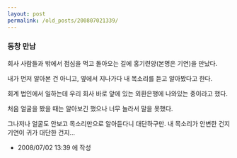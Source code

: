 ```yaml
---
layout: post
permalink: /old_posts/200807021339/
---
```


### 동창 만남

회사 사람들과 밖에서 점심을 먹고 돌아오는 길에 홍기련양(본명은 기연)을 만났다.

내가 먼저 알아본 건 아니고, 옆에서 지나가다 내 목소리를 듣고 알아봤다고 한다.

회계 법인에서 일하는데 우리 회사 바로 앞에 있는 외환은행에 나와있는 중이라고 했다.

처음 얼굴을 봤을 때는 알아보긴 했으나 너무 놀라서 말을 못했다.

그나저나 얼굴도 안보고 목소리만으로 알아듣다니 대단하구만. 내 목소리가 안변한 건지 기연이 귀가 대단한 건지...






- 2008/07/02 13:39 에 작성
